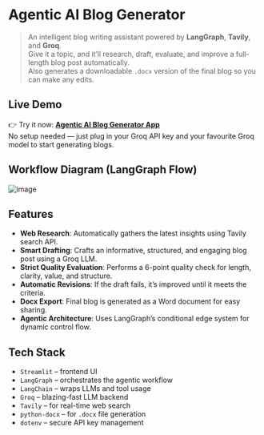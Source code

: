 # Agentic AI Blog Generator

> An intelligent blog writing assistant powered by **LangGraph**, **Tavily**, and **Groq**.  
> Give it a topic, and it’ll research, draft, evaluate, and improve a full-length blog post automatically.  
> Also generates a downloadable `.docx` version of the final blog so you can make any edits.

## Live Demo
👉 Try it now: [**Agentic AI Blog Generator App**](https://agentic-ai-blog-generator.streamlit.app/)  
No setup needed — just plug in your Groq API key and your favourite Groq model to start generating blogs.

## Workflow Diagram (LangGraph Flow)
![image](https://github.com/user-attachments/assets/7db0f9f9-39a9-4bd7-b7a9-6ce78fb84818)

## Features
- **Web Research**: Automatically gathers the latest insights using Tavily search API.
- **Smart Drafting**: Crafts an informative, structured, and engaging blog post using a Groq LLM.
- **Strict Quality Evaluation**: Performs a 6-point quality check for length, clarity, value, and structure.
- **Automatic Revisions**: If the draft fails, it’s improved until it meets the criteria.
- **Docx Export**: Final blog is generated as a Word document for easy sharing.
- **Agentic Architecture**: Uses LangGraph’s conditional edge system for dynamic control flow.

## Tech Stack
- `Streamlit` – frontend UI
- `LangGraph` – orchestrates the agentic workflow
- `LangChain` – wraps LLMs and tool usage
- `Groq` – blazing-fast LLM backend
- `Tavily` – for real-time web search
- `python-docx` – for `.docx` file generation
- `dotenv` – secure API key management
